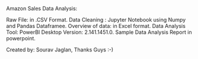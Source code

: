 Amazon Sales Data Analysis:

Raw File: in .CSV Format.
Data Cleaning : Jupyter Notebook using Numpy and Pandas Dataframee.
Overview of data: in Excel format.
Data Analysis Tool: PowerBI Desktop Version: 2.141.1451.0.
Sample Data Analysis Report in powerpoint.

Created by: Sourav Jaglan, Thanks Guys :-)
